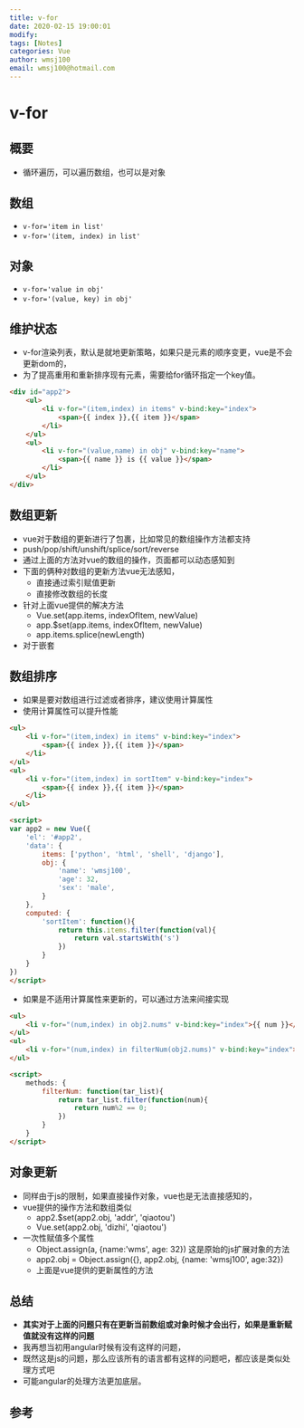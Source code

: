 ```yaml
---
title: v-for
date: 2020-02-15 19:00:01
modify: 
tags: [Notes]
categories: Vue
author: wmsj100
email: wmsj100@hotmail.com
---
```


# v-for

## 概要

- 循环遍历，可以遍历数组，也可以是对象

## 数组

- `v-for='item in list'`
- `v-for='(item, index) in list'`

## 对象

- `v-for='value in obj'`
- `v-for='(value, key) in obj'`

## 维护状态

- v-for渲染列表，默认是就地更新策略，如果只是元素的顺序变更，vue是不会更新dom的，
- 为了提高重用和重新排序现有元素，需要给for循环指定一个key值。
```html
<div id="app2">
	<ul>
		<li v-for="(item,index) in items" v-bind:key="index">
			<span>{{ index }},{{ item }}</span>
		</li>
	</ul>
	<ul>
		<li v-for="(value,name) in obj" v-bind:key="name">
			<span>{{ name }} is {{ value }}</span>
		</li>
	</ul>
</div>
```

## 数组更新

- vue对于数组的更新进行了包裹，比如常见的数组操作方法都支持
- push/pop/shift/unshift/splice/sort/reverse
- 通过上面的方法对vue的数组的操作，页面都可以动态感知到
- 下面的俩种对数组的更新方法vue无法感知，
	- 直接通过索引赋值更新
	- 直接修改数组的长度
- 针对上面vue提供的解决方法
	- Vue.set(app.items, indexOfItem, newValue)
	- app.$set(app.items, indexOfItem, newValue)
	- app.items.splice(newLength)
- 对于嵌套

## 数组排序

- 如果是要对数组进行过滤或者排序，建议使用计算属性
- 使用计算属性可以提升性能
```html
<ul>
	<li v-for="(item,index) in items" v-bind:key="index">
		<span>{{ index }},{{ item }}</span>
	</li>
</ul>
<ul>
	<li v-for="(item,index) in sortItem" v-bind:key="index">
		<span>{{ index }},{{ item }}</span>
	</li>
</ul>

<script>
var app2 = new Vue({
	'el': '#app2',
	'data': {
		items: ['python', 'html', 'shell', 'django'],
		obj: {
			'name': 'wmsj100', 
			'age': 32,
			'sex': 'male',
		}
	},
	computed: {
		'sortItem': function(){
			return this.items.filter(function(val){
				return val.startsWith('s')
			})
		}
	}
})
</script>
```

- 如果是不适用计算属性来更新的，可以通过方法来间接实现
```html
<ul>
	<li v-for="(num,index) in obj2.nums" v-bind:key="index">{{ num }}</li>
</ul>
<ul>
	<li v-for="(num,index) in filterNum(obj2.nums)" v-bind:key="index">{{ num }}</li>
</ul>

<script>
	methods: {
		filterNum: function(tar_list){
			return tar_list.filter(function(num){
				return num%2 == 0;
			})
		}
	}
</script>
```

## 对象更新

- 同样由于js的限制，如果直接操作对象，vue也是无法直接感知的，
- vue提供的操作方法和数组类似
	- app2.$set(app2.obj, 'addr', 'qiaotou')
	- Vue.set(app2.obj, 'dizhi', 'qiaotou')
- 一次性赋值多个属性
	- Object.assign(a, {name:'wms', age: 32}) 这是原始的js扩展对象的方法
	- app2.obj = Object.assign({}, app2.obj, {name: 'wmsj100', age:32}) 
	- 上面是vue提供的更新属性的方法


## 总结

- **其实对于上面的问题只有在更新当前数组或对象时候才会出行，如果是重新赋值就没有这样的问题**
- 我再想当初用angular时候有没有这样的问题，
- 既然这是js的问题，那么应该所有的语言都有这样的问题吧，都应该是类似处理方式吧
- 可能angular的处理方法更加底层。

## 参考

